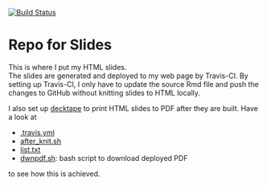 [![Build Status](https://travis-ci.org/liao961120/slides.svg?branch=master)](https://travis-ci.org/liao961120/slides)

# Repo for Slides

This is where I put my HTML slides.  
The slides are generated and deployed to my web page by Travis-CI. 
By setting up Travis-CI, I only have to update the source Rmd file and push the changes to GitHub without knitting slides to HTML locally.

I also set up [decktape](https://github.com/astefanutti/decktape) to print HTML slides to PDF after they are built. Have a look at

- [.travis.yml](https://github.com/liao961120/slides/blob/master/.travis.yml)
- [after_knit.sh](https://github.com/liao961120/slides/blob/master/after_knit.sh)
- [list.txt](https://github.com/liao961120/slides/blob/master/list.txt)
- [dwnpdf.sh](https://github.com/liao961120/slides/blob/master/dwnpdf.sh): bash script to download deployed PDF

 to see how this is achieved.